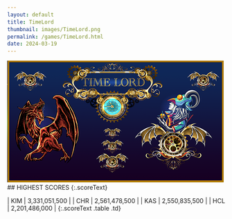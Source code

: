 ```yaml
---
layout: default
title: TimeLord
thumbnail: images/TimeLord.png
permalink: /games/TimeLord.html
date: 2024-03-19
---
```


<img src="../images/TimeLord.png" class="gameThumbnail img-fluid mx-auto align-middle">
## HIGHEST SCORES
{:.scoreText}

| KIM | 3,331,051,500 | 
| CHR | 2,561,478,500 | 
| KAS | 2,550,835,500 | 
| HCL | 2,201,486,000 | 
{:.scoreText .table .td}
